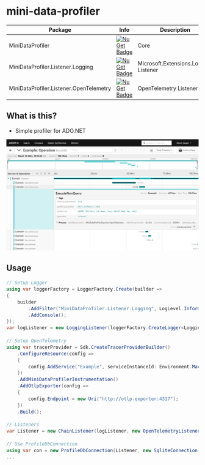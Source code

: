 # mini-data-profiler

| Package | Info | Description |
|-|-|-|
| MiniDataProfiler | [![NuGet Badge](https://buildstats.info/nuget/MiniDataProfiler)](https://www.nuget.org/packages/MiniDataProfiler/) | Core |
| MiniDataProfiler.Listener.Logging | [![NuGet Badge](https://buildstats.info/nuget/MiniDataProfiler.Listener.Logging)](https://www.nuget.org/packages/MiniDataProfiler.Listener.Logging/) | Microsoft.Extensions.Logging Listener |
| MiniDataProfiler.Listener.OpenTelemetry | [![NuGet Badge](https://buildstats.info/nuget/MiniDataProfiler.Listener.OpenTelemetry)](https://www.nuget.org/packages/MiniDataProfiler.Listener.OpenTelemetry/) | OpenTelemetry Listener |

## What is this?

* Simple profiler for ADO.NET

<img src="Images/trace.png" title="trace">

## Usage

```csharp
// Setup Logger
using var loggerFactory = LoggerFactory.Create(builder =>
{
    builder
        .AddFilter("MiniDataProfiler.Listener.Logging", LogLevel.Information)
        .AddConsole();
});
var logListener = new LoggingListener(loggerFactory.CreateLogger<LoggingListener>(), new LoggingListenerOption());

// Setup OpenTelemetry
using var tracerProvider = Sdk.CreateTracerProviderBuilder()
    .ConfigureResource(config =>
    {
        config.AddService("Example", serviceInstanceId: Environment.MachineName);
    })
    .AddMiniDataProfilerInstrumentation()
    .AddOtlpExporter(config =>
    {
        config.Endpoint = new Uri("http://otlp-exporter:4317");
    })
    .Build();

// Listeners
var Listener = new ChainListener(logListener, new OpenTelemetryListener(new OpenTelemetryListenerOption()));

// Use ProfileDbConnection
using var con = new ProfileDbConnection(Listener, new SqliteConnection(connectionString));
...
```
